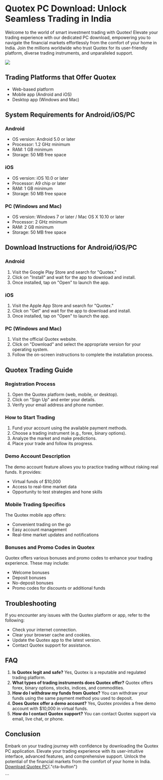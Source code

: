 # Quotex PC Download: Unlock Seamless Trading in India

Welcome to the world of smart investment trading with Quotex! Elevate
your trading experience with our dedicated PC download, empowering you
to navigate the financial markets effortlessly from the comfort of your
home in India. Join the millions worldwide who trust Quotex for its
user-friendly platform, diverse trading instruments, and unparalleled
support.

[![](https://static.quotex.io/files/1_en/300_250.jpg)](https://traff.sbs/brokerqxsignupf)

## Trading Platforms that Offer Quotex

-   Web-based platform
-   Mobile app (Android and iOS)
-   Desktop app (Windows and Mac)

## System Requirements for Android/iOS/PC

### Android

-   OS version: Android 5.0 or later
-   Processor: 1.2 GHz minimum
-   RAM: 1 GB minimum
-   Storage: 50 MB free space

### iOS

-   OS version: iOS 10.0 or later
-   Processor: A9 chip or later
-   RAM: 1 GB minimum
-   Storage: 50 MB free space

### PC (Windows and Mac)

-   OS version: Windows 7 or later / Mac OS X 10.10 or later
-   Processor: 2 GHz minimum
-   RAM: 2 GB minimum
-   Storage: 50 MB free space

## Download Instructions for Android/iOS/PC

### Android

1.  Visit the Google Play Store and search for "Quotex."
2.  Click on "Install" and wait for the app to download and
    install.
3.  Once installed, tap on "Open" to launch the app.

### iOS

1.  Visit the Apple App Store and search for "Quotex."
2.  Click on "Get" and wait for the app to download and install.
3.  Once installed, tap on "Open" to launch the app.

### PC (Windows and Mac)

1.  Visit the official Quotex website.
2.  Click on "Download" and select the appropriate version for
    your operating system.
3.  Follow the on-screen instructions to complete the installation
    process.

## Quotex Trading Guide

### Registration Process

1.  Open the Quotex platform (web, mobile, or desktop).
2.  Click on "Sign Up" and enter your details.
3.  Verify your email address and phone number.

### How to Start Trading

1.  Fund your account using the available payment methods.
2.  Choose a trading instrument (e.g., forex, binary options).
3.  Analyze the market and make predictions.
4.  Place your trade and follow its progress.

### Demo Account Description

The demo account feature allows you to practice trading without risking
real funds. It provides:

-   Virtual funds of \$10,000
-   Access to real-time market data
-   Opportunity to test strategies and hone skills

### Mobile Trading Specifics

The Quotex mobile app offers:

-   Convenient trading on the go
-   Easy account management
-   Real-time market updates and notifications

### Bonuses and Promo Codes in Quotex

Quotex offers various bonuses and promo codes to enhance your trading
experience. These may include:

-   Welcome bonuses
-   Deposit bonuses
-   No-deposit bonuses
-   Promo codes for discounts or additional funds

## Troubleshooting

If you encounter any issues with the Quotex platform or app, refer to
the following:

-   Check your internet connection.
-   Clear your browser cache and cookies.
-   Update the Quotex app to the latest version.
-   Contact Quotex support for assistance.

## FAQ

1.  **Is Quotex legit and safe?** Yes, Quotex is a reputable and
    regulated trading platform.
2.  **What types of trading instruments does Quotex offer?** Quotex
    offers forex, binary options, stocks, indices, and commodities.
3.  **How do I withdraw my funds from Quotex?** You can withdraw your
    funds using the same payment method you used to deposit.
4.  **Does Quotex offer a demo account?** Yes, Quotex provides a free
    demo account with \$10,000 in virtual funds.
5.  **How do I contact Quotex support?** You can contact Quotex support
    via email, live chat, or phone.

## Conclusion

Embark on your trading journey with confidence by downloading the Quotex
PC application. Elevate your trading experience with its user-intuitive
interface, advanced features, and comprehensive support. Unlock the
potential of the financial markets from the comfort of your home in
India. [Download Quotex
PC](\%22https://traff.sbs/quotexonelink\%22){."cta-button"}

\`\`\`

